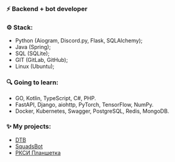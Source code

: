 ### ⚡ Backend + bot developer
### ⚙ Stack:
- Python (Aiogram, Discord.py, Flask, SQLAlchemy);
- Java (Spring);
- SQL (SQLite);
- GIT (GitLab, GitHub);
- Linux (Ubuntu);

### 🔍 Going to learn:
  - GO, Kotlin, TypeScript, C#, PHP.
  - FastAPI, Django, aiohttp, PyTorch, TensorFlow, NumPy.
  - Docker, Kubernetes, Swagger, PostgreSQL, Redis, MongoDB.

### ✨ My projects:
- [DTB](https://discord.gg/ZWfHS8P7GU)
- [SquadsBot](https://squadsbot.ru/)
- [РКСИ Планшетка](https://t.me/RKSIplanshetkabot)


<!--
**yaroniks/yaroniks** is a ✨ _special_ ✨ repository because its `README.md` (this file) appears on your GitHub profile.

Here are some ideas to get you started:

- 🔭 I’m currently working on ...
- 🌱 I’m currently learning ...
- 👯 I’m looking to collaborate on ...
- 🤔 I’m looking for help with ...
- 💬 Ask me about ...
- 📫 How to reach me: ...
- 😄 Pronouns: ...
- ⚡ Fun fact: ...
-->
